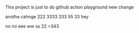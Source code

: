 This project is just to do github action playground
new change


anothe cahnge
222
3333
333
55
33
hey

no no
eee
ww
ss
22
=343